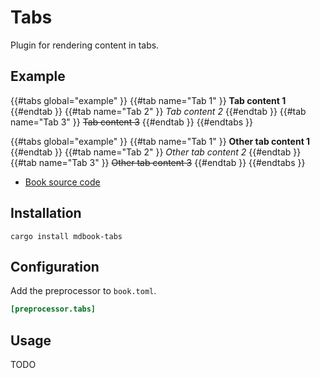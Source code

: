 # Tabs

Plugin for rendering content in tabs.

## Example

{{#tabs global="example" }}
{{#tab name="Tab 1" }}
**Tab content 1**
{{#endtab }}
{{#tab name="Tab 2" }}
_Tab content 2_
{{#endtab }}
{{#tab name="Tab 3" }}
~~Tab content 3~~
{{#endtab }}
{{#endtabs }}

{{#tabs global="example" }}
{{#tab name="Tab 1" }}
**Other tab content 1**
{{#endtab }}
{{#tab name="Tab 2" }}
_Other tab content 2_
{{#endtab }}
{{#tab name="Tab 3" }}
~~Other tab content 3~~
{{#endtab }}
{{#endtabs }}

-   [Book source code](https://github.com/RustForWeb/mdbook-plugins/tree/main/book)

## Installation

```shell
cargo install mdbook-tabs
```

## Configuration

Add the preprocessor to `book.toml`.

```toml
[preprocessor.tabs]
```

## Usage

TODO
